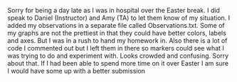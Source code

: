 Sorry for being a day late as I was in hospital over the Easter break. I did speak to Daniel (Instructor) and Amy (TA) to let them know of my situation.
I added my observations in a separate file called Observations.txt.
Some of my graphs are not the prettiest in that they could have better colors, labels and axes. But I was in a rush to hand my homework in.
Also there is a lot of code I commented out but I left them in there so markers could see what I was trying to do and experiment with. 
Looks crowded and confusing. Sorry about that. If I had been able to spend more time on it over Easter I am sure I would have some up with a better submission
